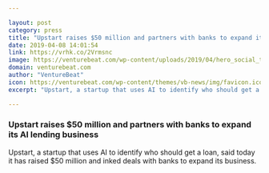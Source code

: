 ```yaml
---

layout: post
category: press
title: "Upstart raises $50 million and partners with banks to expand its AI lending business"
date: 2019-04-08 14:01:54
link: https://vrhk.co/2Vrmsnc
image: https://venturebeat.com/wp-content/uploads/2019/04/hero_social_thumbnail.jpg?w=1200&strip=all
domain: venturebeat.com
author: "VentureBeat"
icon: https://venturebeat.com/wp-content/themes/vb-news/img/favicon.ico
excerpt: "Upstart, a startup that uses AI to identify who should get a loan, said today it has raised $50 million and inked deals with banks to expand its business."

---
```


### Upstart raises $50 million and partners with banks to expand its AI lending business

Upstart, a startup that uses AI to identify who should get a loan, said today it has raised $50 million and inked deals with banks to expand its business.